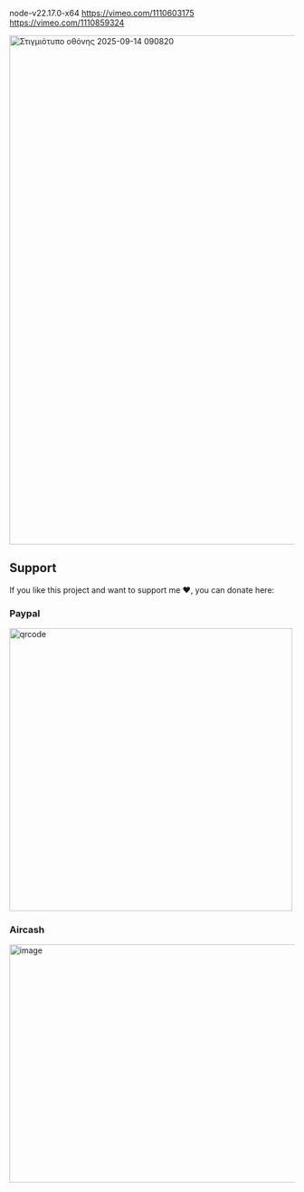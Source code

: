 node-v22.17.0-x64
https://vimeo.com/1110603175
https://vimeo.com/1110859324

<img width="1440" height="900" alt="Στιγμιότυπο οθόνης 2025-09-14 090820" src="https://github.com/user-attachments/assets/167fc279-b01f-4b18-8bc9-2ab8e007a54d" />

## Support

If you like this project and want to support me ❤️, you can donate here:
### Paypal
<img width="500" height="500" alt="qrcode" src="https://github.com/user-attachments/assets/c83c33f3-2422-4114-ac0c-99a73357f9be" />

### Aircash
<img width="510" height="421" alt="image" src="https://github.com/user-attachments/assets/6e3b7168-c196-428f-9816-d612e0d63ee2" />

